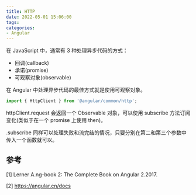 ```yaml
---
title: HTTP
date: 2022-05-01 15:06:00
tags:
categories:
- Angular
---
```


在 JavaScript 中，通常有 3 种处理异步代码的方式：
- 回调(callback)
- 承诺(promise)
- 可观察对象(observable)

在 Angular 中处理异步代码的最佳方式就是使用可观察对象。
```javascript
import { HttpClient } from '@angular/common/http';
```
httpClient.request 会返回一个 Observable 对象，可以使用 subscribe 方法订阅变化(类似于在一个 promise 上使用 then)。

.subscribe 同样可以处理失败和流完结的情况，只要分别在第二和第三个参数中传入一个函数就可以。


## 参考
[1] Lerner A.ng-book 2: The Complete Book on Angular 2.2017.

[2] https://angular.cn/docs